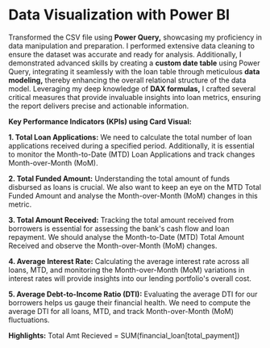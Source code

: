 # Data Visualization with Power BI

Transformed the CSV file using **Power Query,** showcasing my proficiency in data manipulation and preparation. I performed extensive data cleaning to ensure the dataset was accurate and ready for analysis. Additionally, I demonstrated advanced skills by creating a **custom date table** using Power Query, integrating it seamlessly with the loan table through meticulous **data modeling,** thereby enhancing the overall relational structure of the data model. Leveraging my deep knowledge of **DAX formulas,** I crafted several critical measures that provide invaluable insights into loan metrics, ensuring the report delivers precise and actionable information.

**Key Performance Indicators (KPIs) using Card Visual:**

**1. Total Loan Applications:** We need to calculate the total number of loan applications received during a specified period. Additionally, it is essential to monitor the Month-to-Date (MTD) Loan Applications and track changes Month-over-Month (MoM).

**2. Total Funded Amount:** Understanding the total amount of funds disbursed as loans is crucial. We also want to keep an eye on the MTD Total Funded Amount and analyse the Month-over-Month (MoM) changes in this metric.

**3. Total Amount Received:** Tracking the total amount received from borrowers is essential for assessing the bank's cash flow and loan repayment. We should analyse the Month-to-Date (MTD) Total Amount Received and observe the Month-over-Month (MoM) changes.

**4. Average Interest Rate:** Calculating the average interest rate across all loans, MTD, and monitoring the Month-over-Month (MoM) variations in interest rates will provide insights into our lending portfolio's overall cost.

**5. Average Debt-to-Income Ratio (DTI):** Evaluating the average DTI for our borrowers helps us gauge their financial health. We need to compute the average DTI for all loans, MTD, and track Month-over-Month (MoM) fluctuations.

**Highlights:**
Total Amt Recieved = SUM(financial_loan[total_payment])
